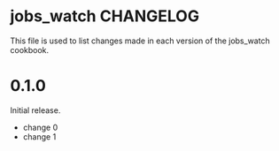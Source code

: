 # jobs_watch CHANGELOG

This file is used to list changes made in each version of the jobs_watch cookbook.

# 0.1.0

Initial release.

- change 0
- change 1


